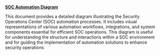 [**SOC Automation Diagram**](https://drive.google.com/file/d/1ORJuZS-MH7eg0-JIklll-VBXn0oT654P/view?usp=sharing)

This document provides a detailed diagram illustrating the Security Operations Center (SOC) automation processes. It includes visual representations of various automation workflows, integrations, and system components essential for efficient SOC operations. This diagram is useful for understanding the structure and interactions within a SOC environment and for guiding the implementation of automation solutions to enhance security operations
